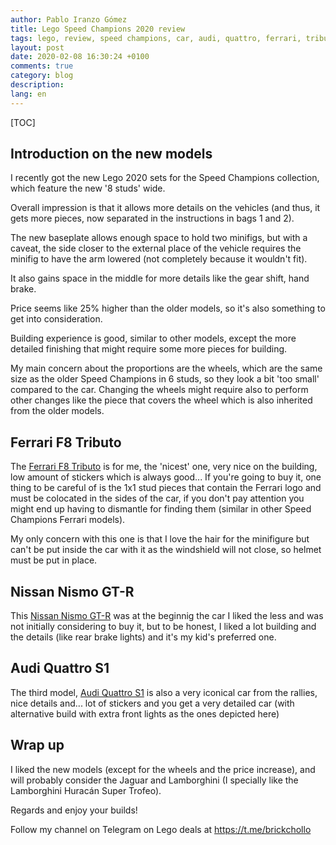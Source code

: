 ```yaml
---
author: Pablo Iranzo Gómez
title: Lego Speed Champions 2020 review
tags: lego, review, speed champions, car, audi, quattro, ferrari, tributo, nissan, nismo
layout: post
date: 2020-02-08 16:30:24 +0100
comments: true
category: blog
description:
lang: en
---
```


[TOC]

## Introduction on the new models

I recently got the new Lego 2020 sets for the Speed Champions collection,
which feature the new '8 studs' wide.

Overall impression is that it allows more details on the vehicles (and thus,
it gets more pieces, now separated in the instructions in bags 1 and 2).

The new baseplate allows enough space to hold two minifigs, but with a
caveat, the side closer to the external place of the vehicle requires the
minifig to have the arm lowered (not completely because it wouldn't fit).

It also gains space in the middle for more details like the gear shift, hand
brake.

Price seems like 25% higher than the older models, so it's also something to
get into consideration.

Building experience is good, similar to other models, except the more
detailed finishing that might require some more pieces for building.

My main concern about the proportions are the wheels, which are the same
size as the older Speed Champions in 6 studs, so they look a bit 'too small'
compared to the car. Changing the wheels might require also to perform other
changes like the piece that covers the wheel which is also inherited from
the older models.

## Ferrari F8 Tributo

The [Ferrari F8 Tributo](https://www.amazon.es/dp/B07W5PWLN3?tag=redken-21)
is for me, the 'nicest' one, very nice on the building, low amount of
stickers which is always good... If you're going to buy it, one thing to be
careful of is the 1x1 stud pieces that contain the Ferrari logo and must be
colocated in the sides of the car, if you don't pay attention you might end
up having to dismantle for finding them (similar in other Speed Champions
Ferrari models).

My only concern with this one is that I love the hair for the minifigure but
can't be put inside the car with it as the windshield will not close, so
helmet must be put in place.

<div class="elegant-instagram" data-instagram-id="B8T4WCzIhKv"></div>

## Nissan Nismo GT-R

This [Nissan Nismo GT-R](https://www.amazon.es/dp/B07W7TKVVP?tag=redken-21)
was at the beginnig the car I liked the less and was not initially
considering to buy it, but to be honest, I liked a lot building and the
details (like rear brake lights) and it's my kid's preferred one.

<div class="elegant-instagram" data-instagram-id="B8T4wb5oM2h"></div>

## Audi Quattro S1

The third model, [Audi Quattro S1](https://www.amazon.es/dp/B07W6Q9G1R?tag=redken-21)
is also a very iconical car from the rallies, nice details and... lot of
stickers and you get a very detailed car (with alternative build with extra
front lights as the ones depicted here)

<div class="elegant-instagram" data-instagram-id="B8T4jg-oluV"></div>


## Wrap up

I liked the new models (except for the wheels and the price increase), and
will probably consider the Jaguar and Lamborghini (I specially like the
Lamborghini Huracán Super Trofeo).

Regards and enjoy your builds!

Follow my channel on Telegram on Lego deals at <https://t.me/brickchollo>
